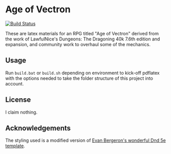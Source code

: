 # Age of Vectron

[![Build Status](https://travis-ci.org/Tzrlk/latex-age-of-vectron.svg?branch=master)](https://travis-ci.org/Tzrlk/latex-age-of-vectron)

These are latex materials for an RPG titled "Age of Vectron" derived from the
work of LawfulNice's Dungeons: The Dragoning 40k 7.6th edition and expansion,
and community work to overhaul some of the mechanics.

## Usage

Run `build.bat` or `build.sh` depending on environment to kick-off pdflatex
with the options needed to take the folder structure of this project into
account.

## License

I claim nothing.

## Acknowledgements

The styling used is a modified version of [Evan Bergeron's wonderful Dnd 5e
template][1]. <!-- TODO: Add the rest. -->


[1]: https://github.com/evanbergeron/DND-5e-LaTeX-Template
